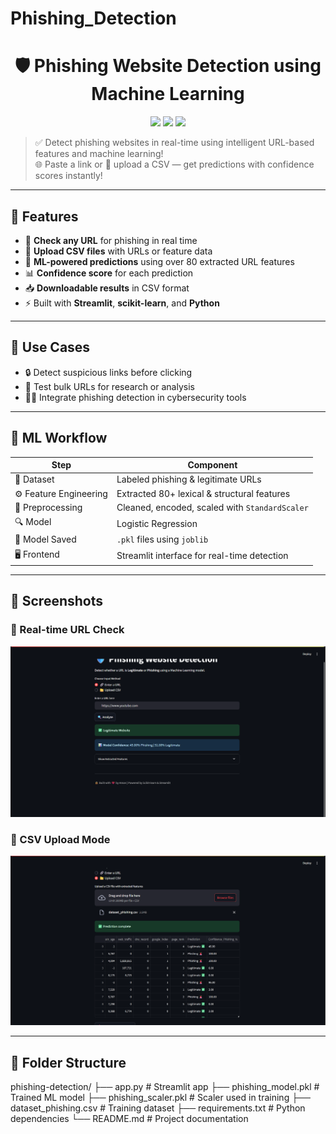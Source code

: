 # Phishing_Detection

<h1 align="center">🛡️ Phishing Website Detection using Machine Learning</h1>

<p align="center">
  <img src="https://img.shields.io/badge/Streamlit-Deployed-green?style=for-the-badge&logo=streamlit" />
  <img src="https://img.shields.io/badge/Machine%20Learning-Logistic%20Regression-blueviolet?style=for-the-badge&logo=scikit-learn" />
  <img src="https://img.shields.io/badge/Python-3.11+-yellow?style=for-the-badge&logo=python" />
</p>

> ✅ Detect phishing websites in real-time using intelligent URL-based features and machine learning!  
> 🌐 Paste a link or 📁 upload a CSV — get predictions with confidence scores instantly!

---

## 🚀 Features

- 🔗 **Check any URL** for phishing in real time
- 📁 **Upload CSV files** with URLs or feature data
- 🤖 **ML-powered predictions** using over 80 extracted URL features
- 📊 **Confidence score** for each prediction
- 📥 **Downloadable results** in CSV format
- ⚡ Built with **Streamlit**, **scikit-learn**, and **Python**

---

## 🎯 Use Cases

- 🔒 Detect suspicious links before clicking
- 🧪 Test bulk URLs for research or analysis
- 🧑‍💻 Integrate phishing detection in cybersecurity tools

---


## 🧠 ML Workflow

| Step | Component |
|------|----------|
| 📂 Dataset | Labeled phishing & legitimate URLs |
| ⚙️ Feature Engineering | Extracted 80+ lexical & structural features |
| 🧼 Preprocessing | Cleaned, encoded, scaled with `StandardScaler` |
| 🔍 Model | Logistic Regression |
| 💾 Model Saved | `.pkl` files using `joblib` |
| 🖥️ Frontend | Streamlit interface for real-time detection |

---

## 📸 Screenshots

### 🔗 Real-time URL Check  
<img src="img.png" width="700">

### 📁 CSV Upload Mode  
<img src="img2.png" width="700">

---

## 📁 Folder Structure

phishing-detection/
├── app.py # Streamlit app
├── phishing_model.pkl # Trained ML model
├── phishing_scaler.pkl # Scaler used in training
├── dataset_phishing.csv # Training dataset
├── requirements.txt # Python dependencies
└── README.md # Project documentation



